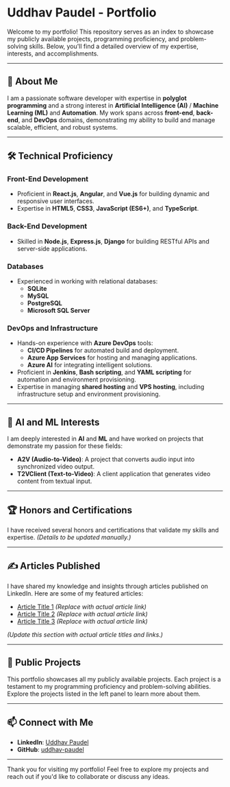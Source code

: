 # Uddhav Paudel - Portfolio

Welcome to my portfolio! This repository serves as an index to showcase my publicly available projects, programming proficiency, and problem-solving skills. Below, you'll find a detailed overview of my expertise, interests, and accomplishments.

---

## 🌟 About Me

I am a passionate software developer with expertise in **polyglot programming** and a strong interest in **Artificial Intelligence (AI)** / **Machine Learning (ML)** and **Automation**. My work spans across **front-end**, **back-end**, and **DevOps** domains, demonstrating my ability to build and manage scalable, efficient, and robust systems.

---

## 🛠️ Technical Proficiency

### Front-End Development
- Proficient in **React.js**, **Angular**, and **Vue.js** for building dynamic and responsive user interfaces.
- Expertise in **HTML5**, **CSS3**, **JavaScript (ES6+)**, and **TypeScript**.

### Back-End Development
- Skilled in **Node.js**, **Express.js**, **Django** for building RESTful APIs and server-side applications.

### Databases
- Experienced in working with relational databases:
  - **SQLite**
  - **MySQL**
  - **PostgreSQL**
  - **Microsoft SQL Server**

### DevOps and Infrastructure
- Hands-on experience with **Azure DevOps** tools:
  - **CI/CD Pipelines** for automated build and deployment.
  - **Azure App Services** for hosting and managing applications.
  - **Azure AI** for integrating intelligent solutions.
- Proficient in **Jenkins**, **Bash scripting**, and **YAML scripting** for automation and environment provisioning.
- Expertise in managing **shared hosting** and **VPS hosting**, including infrastructure setup and environment provisioning.

---

## 🤖 AI and ML Interests

I am deeply interested in **AI** and **ML** and have worked on projects that demonstrate my passion for these fields:
- **A2V (Audio-to-Video)**: A project that converts audio input into synchronized video output.
- **T2VClient (Text-to-Video)**: A client application that generates video content from textual input.

---

## 🏆 Honors and Certifications

I have received several honors and certifications that validate my skills and expertise. *(Details to be updated manually.)*

---

## ✍️ Articles Published

I have shared my knowledge and insights through articles published on LinkedIn. Here are some of my featured articles:
- [Article Title 1](https://www.linkedin.com/in/paudel-uddhav) *(Replace with actual article link)*
- [Article Title 2](https://www.linkedin.com/in/paudel-uddhav) *(Replace with actual article link)*
- [Article Title 3](https://www.linkedin.com/in/paudel-uddhav) *(Replace with actual article link)*

*(Update this section with actual article titles and links.)*

---

## 📂 Public Projects

This portfolio showcases all my publicly available projects. Each project is a testament to my programming proficiency and problem-solving abilities. Explore the projects listed in the left panel to learn more about them.

---

## 📫 Connect with Me

- **LinkedIn**: [Uddhav Paudel](https://www.linkedin.com/in/paudel-uddhav)
- **GitHub**: [uddhav-paudel](https://github.com/uddhav-paudel)

---

Thank you for visiting my portfolio! Feel free to explore my projects and reach out if you'd like to collaborate or discuss any ideas.
